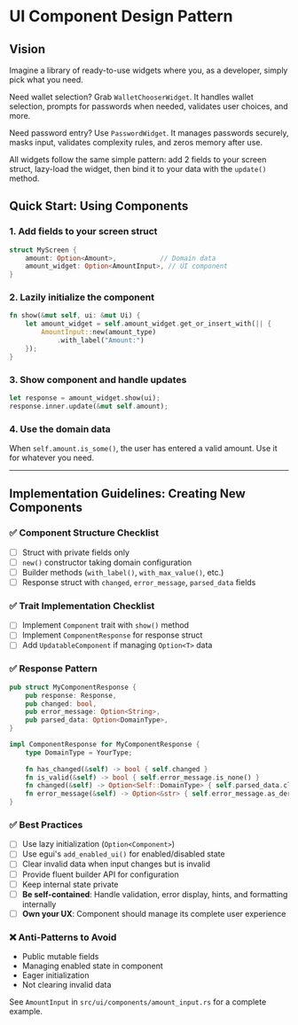 # UI Component Design Pattern

## Vision

Imagine a library of ready-to-use widgets where you, as a developer, simply pick what you need.

Need wallet selection? Grab `WalletChooserWidget`. It handles wallet selection, prompts for passwords when needed, validates user choices, and more.

Need password entry? Use `PasswordWidget`. It manages passwords securely, masks input, validates complexity rules, and zeros memory after use.

All widgets follow the same simple pattern: add 2 fields to your screen struct, lazy-load the widget, then bind it to your data with the `update()` method.

## Quick Start: Using Components

### 1. Add fields to your screen struct
```rust
struct MyScreen {
    amount: Option<Amount>,           // Domain data
    amount_widget: Option<AmountInput>, // UI component
}
```

### 2. Lazily initialize the component
```rust
fn show(&mut self, ui: &mut Ui) {
    let amount_widget = self.amount_widget.get_or_insert_with(|| {
        AmountInput::new(amount_type)
            .with_label("Amount:")
    });
}
```

### 3. Show component and handle updates
```rust
let response = amount_widget.show(ui);
response.inner.update(&mut self.amount);
```

### 4. Use the domain data
When `self.amount.is_some()`, the user has entered a valid amount. Use it for whatever you need.

---

## Implementation Guidelines: Creating New Components

### ✅ Component Structure Checklist
- [ ] Struct with private fields only
- [ ] `new()` constructor taking domain configuration
- [ ] Builder methods (`with_label()`, `with_max_value()`, etc.)
- [ ] Response struct with `changed`, `error_message`, `parsed_data` fields

### ✅ Trait Implementation Checklist
- [ ] Implement `Component` trait with `show()` method
- [ ] Implement `ComponentResponse` for response struct
- [ ] Add `UpdatableComponent` if managing `Option<T>` data

### ✅ Response Pattern
```rust
pub struct MyComponentResponse {
    pub response: Response,
    pub changed: bool,
    pub error_message: Option<String>,
    pub parsed_data: Option<DomainType>,
}

impl ComponentResponse for MyComponentResponse {
    type DomainType = YourType;
    
    fn has_changed(&self) -> bool { self.changed }
    fn is_valid(&self) -> bool { self.error_message.is_none() }
    fn changed(&self) -> Option<Self::DomainType> { self.parsed_data.clone() }
    fn error_message(&self) -> Option<&str> { self.error_message.as_deref() }
}
```

### ✅ Best Practices
- [ ] Use lazy initialization (`Option<Component>`)
- [ ] Use egui's `add_enabled_ui()` for enabled/disabled state
- [ ] Clear invalid data when input changes but is invalid
- [ ] Provide fluent builder API for configuration
- [ ] Keep internal state private
- [ ] **Be self-contained**: Handle validation, error display, hints, and formatting internally
- [ ] **Own your UX**: Component should manage its complete user experience

### ❌ Anti-Patterns to Avoid
- Public mutable fields
- Managing enabled state in component
- Eager initialization
- Not clearing invalid data

See `AmountInput` in `src/ui/components/amount_input.rs` for a complete example.
